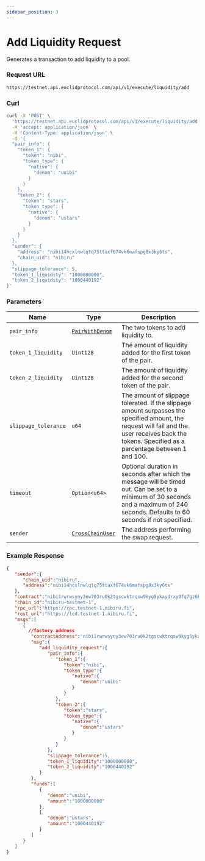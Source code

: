 ```yaml
---
sidebar_position: 3 
---
```


# Add Liquidity Request 

Generates a transaction to add liquidity to a pool.

### Request URL
 
```bash
https://testnet.api.euclidprotocol.com/api/v1/execute/liquidity/add
```
### Curl
```bash
curl -X 'POST' \
  'https://testnet.api.euclidprotocol.com/api/v1/execute/liquidity/add' \
  -H 'accept: application/json' \
  -H 'Content-Type: application/json' \
  -d '{
  "pair_info": {
    "token_1": {
      "token": "nibi",
      "token_type": {
        "native": {
          "denom": "unibi"
        }
      }
    },
    "token_2": {
      "token": "stars",
      "token_type": {
        "native": {
          "denom": "ustars"
        }
      }
    }
  },
  "sender": {
    "address": "nibi14hcxlnwlqtq75ttaxf674vk6mafspg8x3ky6ts",
    "chain_uid": "nibiru"
  },
  "slippage_tolerance": 5,
  "token_1_liquidity": "1000000000",
  "token_2_liquidity": "1000440192"
}'
```
### Parameters

| **Name**              | **Type**             | **Description**                                                                                                       |
|-----------------------|----------------------|-----------------------------------------------------------------------------------------------------------------------|
| `pair_info`        | [`PairWithDenom`](../../../Euclid%20Smart%20Contracts/CosmWasm/overview#pairwithdenom)      | The two tokens to add liquidity to.                                                                                   |
| `token_1_liquidity` | `Uint128`            | The amount of liquidity added for the first token of the pair.                                                        |
| `token_2_liquidity` | `Uint128`            | The amount of liquidity added for the second token of the pair.                                                       |
| `slippage_tolerance`| `u64`                | The amount of slippage tolerated. If the slippage amount surpasses the specified amount, the request will fail and the user receives back the tokens. Specified as a percentage between 1 and 100. |
| `timeout`          | `Option<u64>`        | Optional duration in seconds after which the message will be timed out. Can be set to a minimum of 30 seconds and a maximum of 240 seconds. Defaults to 60 seconds if not specified. |
| `sender`          | [`CrossChainUser`](../../../Euclid%20Smart%20Contracts/CosmWasm/overview#crosschainuser)  | The address performing the swap request.                                                       |

### Example Response

```json
{
   "sender":{
      "chain_uid":"nibiru",
      "address":"nibi14hcxlnwlqtq75ttaxf674vk6mafspg8x3ky6ts"
   },
   "contract":"nibi1rwrwsyny3ew703ru0k2tgscwktrqsw9kyg5ykaydrxy0fq7gz6ksuyqfnm",
   "chain_id":"nibiru-testnet-1",
   "rpc_url":"https://rpc.testnet-1.nibiru.fi",
   "rest_url":"https://lcd.testnet-1.nibiru.fi",
   "msgs":[
      {
        //factory address
         "contractAddress":"nibi1rwrwsyny3ew703ru0k2tgscwktrqsw9kyg5ykaydrxy0fq7gz6ksuyqfnm",
         "msg":{
            "add_liquidity_request":{
               "pair_info":{
                  "token_1":{
                     "token":"nibi",
                     "token_type":{
                        "native":{
                           "denom":"unibi"
                        }
                     }
                  },
                  "token_2":{
                     "token":"stars",
                     "token_type":{
                        "native":{
                           "denom":"ustars"
                        }
                     }
                  }
               },
               "slippage_tolerance":5,
               "token_1_liquidity":"1000000000",
               "token_2_liquidity":"1000440192"
            }
         },
         "funds":[
            {
               "denom":"unibi",
               "amount":"1000000000"
            },
            {
               "denom":"ustars",
               "amount":"1000440192"
            }
         ]
      }
   ]
}
```